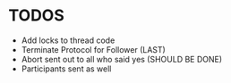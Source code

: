 # TODOS
* Add locks to thread code
* Terminate Protocol for Follower (LAST) 
* Abort sent out to all who said yes (SHOULD BE DONE)
* Participants sent as well